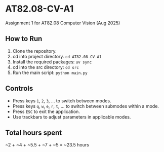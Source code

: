 # AT82.08-CV-A1
Assignment 1 for AT82.08 Computer Vision (Aug 2025)

## How to Run
1. Clone the repository.
2. cd into project directory.
   `cd AT82.08-CV-A1`
3. Install the required packages:
   `uv sync`
4. cd into the src directory:
   `cd src`
5. Run the main script:
   `python main.py`

## Controls
- Press keys `1`, `2`, `3`, ... to switch between modes.
- Press keys `q`, `w`, `e`, `r`, `t`, ... to switch between submodes within a mode.
- Press `ESC` to exit the application.
- Use trackbars to adjust parameters in applicable modes.

## Total hours spent
~2 + ~4 + ~5.5 + ~7 + ~5 = ~23.5 hours